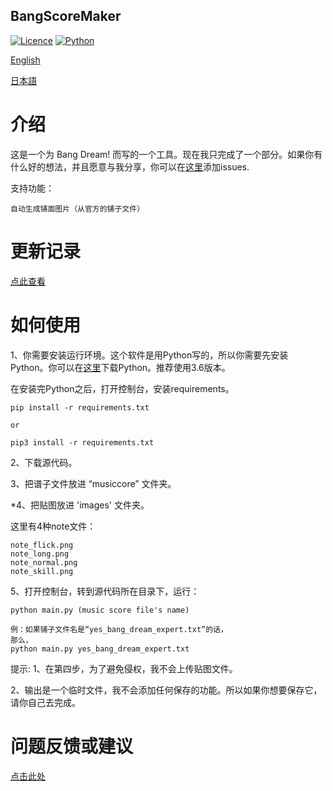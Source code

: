 ## BangScoreMaker

[![Licence](https://img.shields.io/badge/licence-MIT-blue.svg)](https://github.com/yp05327/BangScoreMaker/blob/master/LICENSE)
[![Python](https://img.shields.io/badge/python-3.6-blue.svg)](https://github.com/yp05327/BangScoreMaker#)

[English](https://github.com/yp05327/BangScoreMaker/blob/master/README.md)

[日本語](https://github.com/yp05327/BangScoreMaker/blob/master/README_JP.md)

# 介绍 
这是一个为 Bang Dream! 而写的一个工具。现在我只完成了一个部分。如果你有什么好的想法，并且愿意与我分享，你可以在[这里](https://github.com/yp05327/BangScoreMaker/issues)添加issues.

支持功能：
 ```
自动生成铺面图片（从官方的铺子文件）
```

# 更新记录
[点此查看](https://github.com/yp05327/BangScoreMaker/blob/master/update_cn.md)

# 如何使用
1、你需要安装运行环境。这个软件是用Python写的，所以你需要先安装Python。你可以在[这里](https://www.python.org/downloads/)下载Python。推荐使用3.6版本。

在安装完Python之后，打开控制台，安装requirements。

```shell
pip install -r requirements.txt

or 

pip3 install -r requirements.txt
```

2、下载源代码。

3、把谱子文件放进 “musiccore” 文件夹。

*4、把贴图放进 'images' 文件夹。

这里有4种note文件：

```
note_flick.png
note_long.png
note_normal.png
note_skill.png
```

5、打开控制台，转到源代码所在目录下，运行：

```shell
python main.py (music score file's name)

例：如果铺子文件名是“yes_bang_dream_expert.txt”的话，
那么，
python main.py yes_bang_dream_expert.txt
```

提示:
1、在第四步，为了避免侵权，我不会上传贴图文件。

2、输出是一个临时文件，我不会添加任何保存的功能。所以如果你想要保存它，请你自己去完成。

# 问题反馈或建议

[点击此处](https://github.com/yp05327/BangScoreMaker/issues)